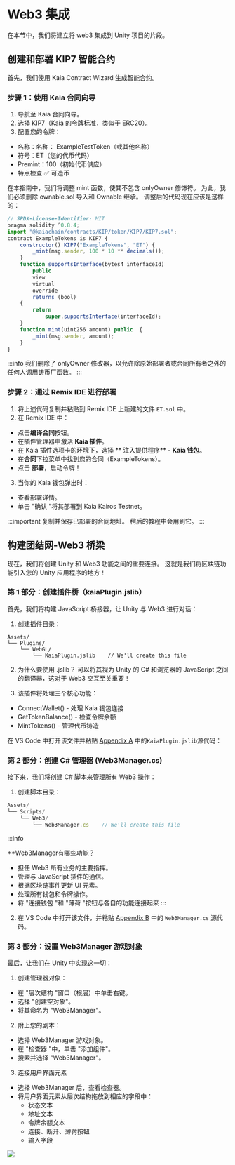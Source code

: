 # Web3 集成

在本节中，我们将建立将 web3 集成到 Unity 项目的片段。

## 创建和部署 KIP7 智能合约

首先，我们使用 Kaia Contract Wizard 生成智能合约。

### 步骤 1：使用 Kaia 合同向导

1. 导航至 Kaia 合同向导。
2. 选择 KIP7（Kaia 的令牌标准，类似于 ERC20）。
3. 配置您的令牌：
  - 名称：名称： ExampleTestToken（或其他名称）
  - 符号：ET（您的代币代码）
  - Premint：100（初始代币供应）
  - 特点检查 ✅ 可造币

在本指南中，我们将调整 mint 函数，使其不包含 onlyOwner 修饰符。 为此，我们必须删除 ownable.sol 导入和 Ownable 继承。 调整后的代码现在应该是这样的：

```js
// SPDX-License-Identifier: MIT
pragma solidity ^0.8.4;
import "@kaiachain/contracts/KIP/token/KIP7/KIP7.sol";
contract ExampleTokens is KIP7 {
    constructor() KIP7("ExampleTokens", "ET") {
        _mint(msg.sender, 100 * 10 ** decimals());
    }
    function supportsInterface(bytes4 interfaceId)
        public
        view
        virtual
        override
        returns (bool)
    {
        return
            super.supportsInterface(interfaceId);
    }
    function mint(uint256 amount) public  {
        _mint(msg.sender, amount);
    }
}
```

:::info
我们删除了 onlyOwner 修改器，以允许除原始部署者或合同所有者之外的任何人调用铸币厂函数。
:::

### 步骤 2：通过 Remix IDE 进行部署

1. 将上述代码复制并粘贴到 Remix IDE 上新建的文件 `ET.sol` 中。
2. 在 Remix IDE 中：
  - 点击**编译合同**按钮。
  - 在插件管理器中激活 **Kaia 插件**。
  - 在 Kaia 插件选项卡的环境下，选择 \*\* 注入提供程序\*\* - **Kaia 钱包**。
  - 在**合同**下拉菜单中找到您的合同（ExampleTokens）。
  - 点击 **部署**，启动令牌！
3. 当你的 Kaia 钱包弹出时：
  - 查看部署详情。
  - 单击 "确认 "将其部署到 Kaia Kairos Testnet。

:::important
复制并保存已部署的合同地址。 稍后的教程中会用到它。
:::

## 构建团结网-Web3 桥梁

现在，我们将创建 Unity 和 Web3 功能之间的重要连接。 这就是我们将区块链功能引入您的 Unity 应用程序的地方！

### 第 1 部分：创建插件桥（kaiaPlugin.jslib）

首先，我们将构建 JavaScript 桥接器，让 Unity 与 Web3 进行对话：

1. 创建插件目录：

```
Assets/
└── Plugins/
    └── WebGL/
        └── KaiaPlugin.jslib    // We'll create this file
```

2. 为什么要使用 .jslib？ 可以将其视为 Unity 的 C# 和浏览器的 JavaScript 之间的翻译器，这对于 Web3 交互至关重要！

3. 该插件将处理三个核心功能：
  - ConnectWallet() - 处理 Kaia 钱包连接
  - GetTokenBalance() - 检查令牌余额
  - MintTokens() - 管理代币铸造

在 VS Code 中打开该文件并粘贴 [Appendix A](convert-unity-liff.md#appendix-a) 中的`KaiaPlugin.jslib`源代码：

### 第 2 部分：创建 C# 管理器 (Web3Manager.cs)

接下来，我们将创建 C# 脚本来管理所有 Web3 操作：

1. 创建脚本目录：

```js
Assets/
└── Scripts/
    └── Web3/
        └── Web3Manager.cs    // We'll create this file
```

:::info

\*\*Web3Manager有哪些功能？

- 担任 Web3 所有业务的主要指挥。
- 管理与 JavaScript 插件的通信。
- 根据区块链事件更新 UI 元素。
- 处理所有钱包和令牌操作。
- 将 "连接钱包 "和 "薄荷 "按钮与各自的功能连接起来
  :::

2. 在 VS Code 中打开该文件，并粘贴 [Appendix B](convert-unity-liff.md#appendix-b) 中的 `Web3Manager.cs` 源代码。

### 第 3 部分：设置 Web3Manager 游戏对象

最后，让我们在 Unity 中实现这一切：

1. 创建管理器对象：
  - 在 "层次结构 "窗口（根层）中单击右键。
  - 选择 "创建空对象"。
  - 将其命名为 "Web3Manager"。
2. 附上您的剧本：
  - 选择 Web3Manager 游戏对象。
  - 在 "检查器 "中，单击 "添加组件"。
  - 搜索并选择 "Web3Manager"。
3. 连接用户界面元素
  - 选择 Web3Manager 后，查看检查器。
  - 将用户界面元素从层次结构拖放到相应的字段中：
    - 状态文本
    - 地址文本
    - 令牌余额文本
    - 连接、断开、薄荷按钮
    - 输入字段

![](/img/minidapps/unity-minidapp/connect-ui-manager.png)

